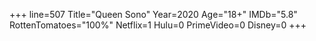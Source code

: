 +++
line=507
Title="Queen Sono"
Year=2020
Age="18+"
IMDb="5.8"
RottenTomatoes="100%"
Netflix=1
Hulu=0
PrimeVideo=0
Disney=0
+++

